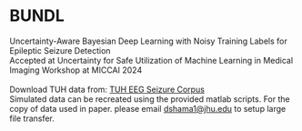# BUNDL
Uncertainty-Aware Bayesian Deep Learning with Noisy Training Labels for Epileptic Seizure Detection <br>
Accepted at Uncertainty for Safe Utilization of Machine Learning in Medical Imaging Workshop at MICCAI 2024 <br>
 <br>
Download TUH data from: [TUH EEG Seizure Corpus
](https://isip.piconepress.com/projects/tuh_eeg/html/downloads.shtml) <br>
Simulated data can be recreated using the provided matlab scripts. For the copy of data used in paper. please email dshama1@jhu.edu to setup large file transfer. <br>
